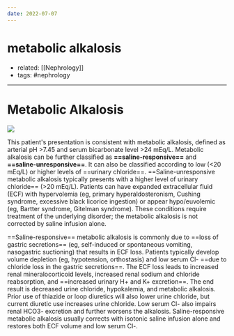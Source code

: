 ```yaml
---
date: 2022-07-07
---
```


# metabolic alkalosis

- related: [[Nephrology]]
- tags: #nephrology
---

# Metabolic Alkalosis

<!-- metabolic alkalosis ddx.. -->

![](https://photos.thisispiggy.com/file/wikiFiles/L17462.jpg)

This patient's presentation is consistent with metabolic alkalosis, defined as arterial pH >7.45 and serum bicarbonate level >24 mEq/L.  Metabolic alkalosis can be further classified as **==saline-responsive==** and **==saline-unresponsive==**.  It can also be classified according to low (<20 mEq/L) or higher levels of ==urinary chloride==.  ==Saline-unresponsive metabolic alkalosis typically presents with a higher level of urinary chloride== (>20 mEq/L).  Patients can have expanded extracellular fluid (ECF) with hypervolemia (eg, primary hyperaldosteronism, Cushing syndrome, excessive black licorice ingestion) or appear hypo/euvolemic (eg, Bartter syndrome, Gitelman syndrome).  These conditions require treatment of the underlying disorder; the metabolic alkalosis is not corrected by saline infusion alone.

==Saline-responsive== metabolic alkalosis is commonly due to ==loss of gastric secretions== (eg, self-induced or spontaneous vomiting, nasogastric suctioning) that results in ECF loss.  Patients typically develop volume depletion (eg, hypotension, orthostasis) and low serum Cl- ==due to chloride loss in the gastric secretions==.  The ECF loss leads to increased renal mineralocorticoid levels, increased renal sodium and chloride reabsorption, and ==increased urinary H+ and K+ excretion==.  The end result is decreased urine chloride, hypokalemia, and metabolic alkalosis.  Prior use of thiazide or loop diuretics will also lower urine chloride, but current diuretic use increases urine chloride.  Low serum Cl- also impairs renal HCO3- excretion and further worsens the alkalosis.  Saline-responsive metabolic alkalosis usually corrects with isotonic saline infusion alone and restores both ECF volume and low serum Cl-.
